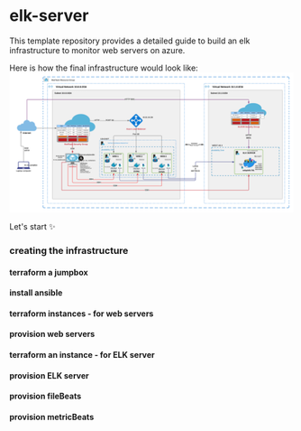 # elk-server

This template repository provides a detailed guide to build an elk infrastructure to monitor web servers on azure.

Here is how the final infrastructure would look like:
![title](Images/elk-architecture.png)

Let's start :sparkles:

### creating the infrastructure

#### terraform a jumpbox

#### install ansible

#### terraform instances - for web servers

#### provision web servers

#### terraform an instance - for ELK server

#### provision ELK server

#### provision fileBeats

#### provision metricBeats



